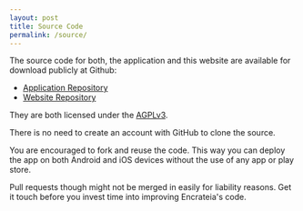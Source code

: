 ```yaml
---
layout: post
title: Source Code
permalink: /source/
---
```


The source code for both, the application and this website are available
for download publicly at Github:

* [Application Repository](https://github.com/3schweinehunde/encrateia)
* [Website Repository](https://github.com/informatom/encrateia.informatom.com)

They are both licensed under the [AGPLv3](/licensed).

There is no need to create an account with GitHub to clone the source.

You are encouraged to fork and reuse the code. This way you can deploy the
app on both Android and iOS devices without the use of any app or play store.

Pull requests though might not be merged in easily for liability reasons.
Get it touch before you invest time into improving Encrateia's code.

